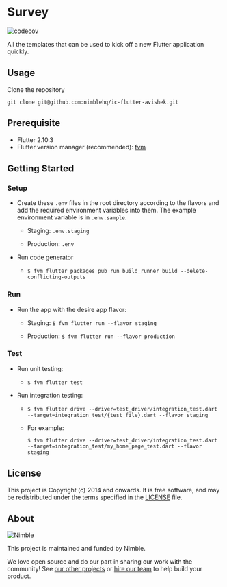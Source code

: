 # Survey

[![codecov](https://codecov.io/gh/nimblehq/ic-flutter-avishek/branch/main/graph/badge.svg?token=ATUNXDX218)](https://codecov.io/gh/nimblehq/ic-flutter-avishek)

All the templates that can be used to kick off a new Flutter application quickly.

## Usage

Clone the repository

`git clone git@github.com:nimblehq/ic-flutter-avishek.git`

## Prerequisite

- Flutter 2.10.3
- Flutter version manager (recommended): [fvm](https://fvm.app/)

## Getting Started

### Setup

- Create these `.env` files in the root directory according to the flavors and add the required
  environment variables into them. The example environment variable is in `.env.sample`.

  - Staging: `.env.staging`

  - Production: `.env`

- Run code generator

  - `$ fvm flutter packages pub run build_runner build --delete-conflicting-outputs`

### Run

- Run the app with the desire app flavor:

  - Staging: `$ fvm flutter run --flavor staging`

  - Production: `$ fvm flutter run --flavor production`

### Test

- Run unit testing:

  - `$ fvm flutter test`

- Run integration testing:

  - `$ fvm flutter drive --driver=test_driver/integration_test.dart --target=integration_test/{test_file}.dart --flavor staging`

  - For example:

    `$ fvm flutter drive --driver=test_driver/integration_test.dart --target=integration_test/my_home_page_test.dart --flavor staging`

## License

This project is Copyright (c) 2014 and onwards. It is free software,
and may be redistributed under the terms specified in the [LICENSE] file.

[LICENSE]: /LICENSE

## About

![Nimble](https://assets.nimblehq.co/logo/dark/logo-dark-text-160.png)

This project is maintained and funded by Nimble.

We love open source and do our part in sharing our work with the community!
See [our other projects][community] or [hire our team][hire] to help build your product.

[community]: https://github.com/nimblehq
[hire]: https://nimblehq.co/
